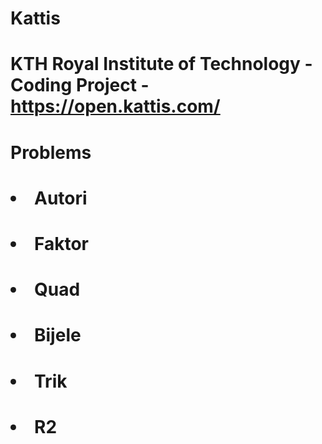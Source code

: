 # Kattis

# KTH Royal Institute of Technology - Coding Project - https://open.kattis.com/

# Problems
# <li> Autori</li>
# <li>Faktor</li>
# <li>Quad</li>
# <li> Bijele</li>
# <li>Trik</li>
# <li>R2</li>
